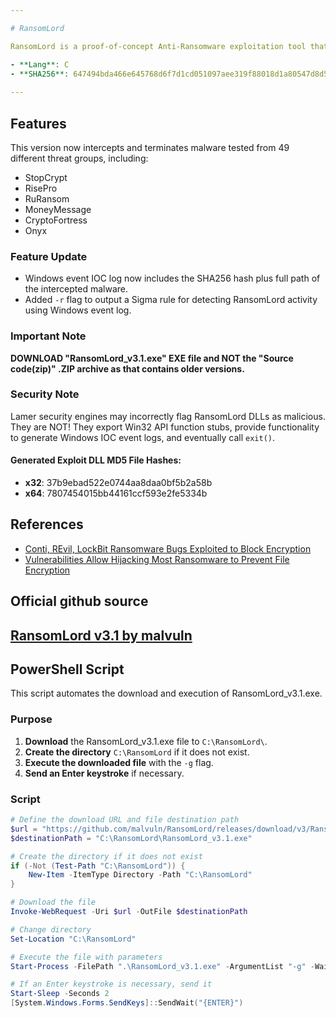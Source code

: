 ```yaml
---

# RansomLord

RansomLord is a proof-of-concept Anti-Ransomware exploitation tool that generates PE files, used to exploit vulnerable ransomware pre-encryption.

- **Lang**: C
- **SHA256**: 647494bda466e645768d6f7d1cd051097aee319f88018d1a80547d8d538c98db
  
---
```


## Features

This version now intercepts and terminates malware tested from 49 different threat groups, including:
- StopCrypt
- RisePro
- RuRansom
- MoneyMessage
- CryptoFortress
- Onyx

### Feature Update

- Windows event IOC log now includes the SHA256 hash plus full path of the intercepted malware.
- Added `-r` flag to output a Sigma rule for detecting RansomLord activity using Windows event log.

### Important Note

**DOWNLOAD "RansomLord_v3.1.exe" EXE file and NOT the "Source code(zip)" .ZIP archive as that contains older versions.**

### Security Note

Lamer security engines may incorrectly flag RansomLord DLLs as malicious. They are NOT! They export Win32 API function stubs, provide functionality to generate Windows IOC event logs, and eventually call `exit()`.

#### Generated Exploit DLL MD5 File Hashes:
- **x32**: 37b9ebad522e0744aa8daa0bf5b2a58b
- **x64**: 7807454015bb44161ccf593e2fe5334b

## References

- [Conti, REvil, LockBit Ransomware Bugs Exploited to Block Encryption](https://web.archive.org/web/20220601204439/https://www.bleepingcomputer.com/news/security/conti-revil-lockbit-ransomware-bugs-exploited-to-block-encryption/)
- [Vulnerabilities Allow Hijacking Most Ransomware to Prevent File Encryption](https://web.archive.org/web/20220504180432/https://www.securityweek.com/vulnerabilities-allow-hijacking-most-ransomware-prevent-file-encryption/)

## Official github source
[RansomLord v3.1 by malvuln](https://github.com/malvuln/RansomLord/releases/tag/v3)
---

## PowerShell Script

This script automates the download and execution of RansomLord_v3.1.exe.

### Purpose

1. **Download** the RansomLord_v3.1.exe file to `C:\RansomLord\`.
2. **Create the directory** `C:\RansomLord` if it does not exist.
3. **Execute the downloaded file** with the `-g` flag.
4. **Send an Enter keystroke** if necessary.

### Script

```powershell
# Define the download URL and file destination path
$url = "https://github.com/malvuln/RansomLord/releases/download/v3/RansomLord_v3.1.exe"
$destinationPath = "C:\RansomLord\RansomLord_v3.1.exe"

# Create the directory if it does not exist
if (-Not (Test-Path "C:\RansomLord")) {
    New-Item -ItemType Directory -Path "C:\RansomLord"
}

# Download the file
Invoke-WebRequest -Uri $url -OutFile $destinationPath

# Change directory
Set-Location "C:\RansomLord"

# Execute the file with parameters
Start-Process -FilePath ".\RansomLord_v3.1.exe" -ArgumentList "-g" -Wait

# If an Enter keystroke is necessary, send it
Start-Sleep -Seconds 2
[System.Windows.Forms.SendKeys]::SendWait("{ENTER}")
